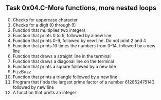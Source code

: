 ## Task 0x04.C-More functions, more nested loops
  0. Checks for uppercase character
  1. Checks for a digit (0 through 9)
  2. Function that multiplies two integers
  3. Function that prints 0 to 9, followed by a new line
  4. Function that prints 0-9, followed by new line. Do not print 2 and 4
  5. Function that prints 10 times the numbers from 0-14, followed by a new line
  6. Function that draws a straight line in the terminal
  7. Function that draws a diagonal line on the terminal
  8. Function that prints a square followed by a new line
  9. FizzBuzz
  10. Function that prints a triangle followed by a new line
  11. Program that finds the largest prime factor of a number 612852475143. followed by new line
  12. A function that prints an integer 
